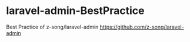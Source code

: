 # laravel-admin-BestPractice
Best Practice of z-song/laravel-admin https://github.com/z-song/laravel-admin
